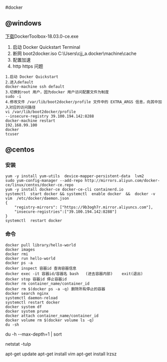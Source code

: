 #docker
## @windows
[下载]()DockerToolbox-18.03.0-ce.exe
1. 启动 Docker Quickstart Terminal
2. 断网 boot2docker.iso C:\Users\cjj_a\.docker\machine\cache
3. 配置加速
4. http https 问题
```
1.启动 Docker Quickstart
2.进入default   
docker-machine ssh default
3.切换到root 用户，因为docker 用户访问配置文件为制度
sudo -i
4.修改文件 /var/lib/boot2docker/profile 文件中的 EXTRA_ARGS 信息，向其中加入对应的访问路径
vi /var/lib/boot2docker/profile
--insecure-registry 39.100.194.142:8288
docker-machine restart
192.168.99.100
docker
tcuser
```
## @centos
### 安装
```
yum -y install yum-utils  device-mapper-persistent-data  lvm2
sudo yum-config-manager --add-repo http://mirrors.aliyun.com/docker-ce/linux/centos/docker-ce.repo
yum -y install docker-ce docker-ce-cli containerd.io
systemctl  start docker && systemctl  enable docker  &&  docker -v
vim  /etc/docker/daemon.json
{
    "registry-mirrors": ["https://9b3ogh7r.mirror.aliyuncs.com"],
    "insecure-registries":["39.100.194.142:8288"] 
}
systemctl  restart docker
```
### 命令
```
docker pull library/hello-world
docker images
docker rmi
docker run hello-world
docker ps -a
docker inspect 容器id 查询容器信息
docker exec -it 容器id/容器名 bash   (进去容器内部)    exit(退出)
docker stop 容器id 停止容器id
docker rm container_name/container_id
docker rm $(docker ps -a -q) 删除所有停止的容器
docker search nginx
systemctl daemon-reload
systemctl restart docker
docker system df
docker system prune
docker attach container_name/container_id
docker volume rm $(docker volume ls -q)
du -sh
```
du -h --max-depth=1 | sort

netstat -tulp

apt-get update
apt-get install vim
apt-get install lrzsz

